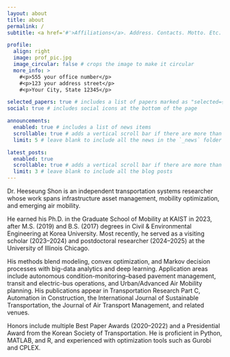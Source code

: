 ```yaml
---
layout: about
title: about
permalink: /
subtitle: <a href='#'>Affiliations</a>. Address. Contacts. Motto. Etc.

profile:
  align: right
  image: prof_pic.jpg
  image_circular: false # crops the image to make it circular
  more_info: >
    #<p>555 your office number</p>
    #<p>123 your address street</p>
    #<p>Your City, State 12345</p>

selected_papers: true # includes a list of papers marked as "selected={true}"
social: true # includes social icons at the bottom of the page

announcements:
  enabled: true # includes a list of news items
  scrollable: true # adds a vertical scroll bar if there are more than 3 news items
  limit: 5 # leave blank to include all the news in the `_news` folder

latest_posts:
  enabled: true
  scrollable: true # adds a vertical scroll bar if there are more than 3 new posts items
  limit: 3 # leave blank to include all the blog posts
---
```


Dr. Heeseung Shon is an independent transportation systems researcher whose work spans infrastructure asset management, mobility optimization, and emerging air mobility. 

He earned his Ph.D. in the Graduate School of Mobility at KAIST in 2023, after M.S. (2019) and B.S. (2017) degrees in Civil & Environmental Engineering at Korea University. Most recently, he served as a visiting scholar (2023–2024) and postdoctoral researcher (2024–2025) at the University of Illinois Chicago.

His methods blend modeling, convex optimization, and Markov decision processes with big-data analytics and deep learning. Application areas include autonomous condition-monitoring–based pavement management, transit and electric-bus operations, and Urban/Advanced Air Mobility planning. His publications appear in Transportation Research Part C, Automation in Construction, the International Journal of Sustainable Transportation, the Journal of Air Transport Management, and related venues.

Honors include multiple Best Paper Awards (2020–2022) and a Presidential Award from the Korean Society of Transportation. He is proficient in Python, MATLAB, and R, and experienced with optimization tools such as Gurobi and CPLEX.
